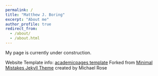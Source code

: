 ```yaml
---
permalink: /
title: "Matthew J. Boring"
excerpt: "About me"
author_profile: true
redirect_from: 
  - /about/
  - /about.html
---
```


My page is currently under construction.

Website Template info:
[academicpages template](https://github.com/academicpages/academicpages.github.io)
Forked from [Minimal Mistakes Jekyll Theme](https://mmistakes.github.io/minimal-mistakes/) created by Michael Rose
